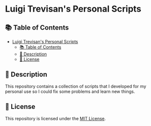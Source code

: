 # Luigi Trevisan's Personal Scripts

## 📚 Table of Contents

- [Luigi Trevisan's Personal Scripts](#luigi-trevisans-personal-scripts)
  - [📚 Table of Contents](#-table-of-contents)
  - [🚩 Description](#-description)
  - [📜 License](#-license)


## 🚩 Description

This repository contains a collection of scripts that I developed for my personal use so I could fix some problems and learn new things.

## 📜 License

This repository is licensed under the [MIT License](LICENSE).